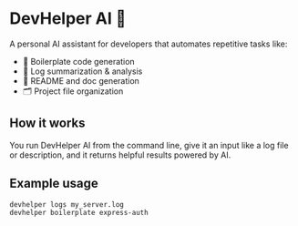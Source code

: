 # DevHelper AI 🧠

A personal AI assistant for developers that automates repetitive tasks like:

- 🔁 Boilerplate code generation
- 📄 Log summarization & analysis
- 📝 README and doc generation
- 🗂️ Project file organization

## How it works
You run DevHelper AI from the command line, give it an input like a log file or description, and it returns helpful results powered by AI.

## Example usage

```bash
devhelper logs my_server.log
devhelper boilerplate express-auth
